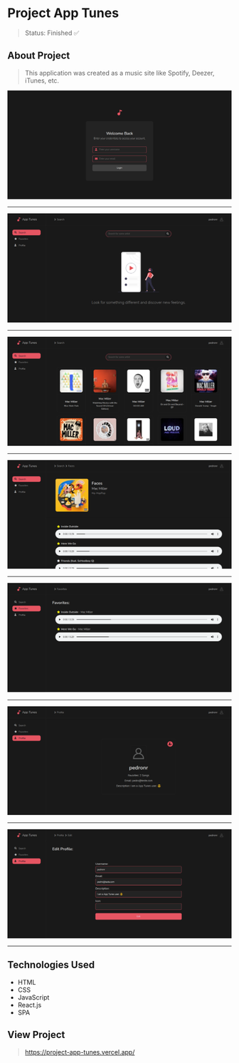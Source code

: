 <h1>Project App Tunes</h1>

> Status: Finished ✅

## About Project

> This application was created as a music site like Spotify, Deezer, iTunes, etc.

<img src="src/images/project/login.png" />
<hr />
<img src="src/images/project/searchscreen.png" />
<hr />
<img src="src/images/project/searchscreen2.png" />
<hr />
<img src="src/images/project/albumscreen.png" />
<hr />
<img src="src/images/project/favoritescreen.png" />
<hr />
<img src="src/images/project/profilescreen.png" />
<hr />
<img src="src/images/project/profileeditscreen.png" />
<hr />

## Technologies Used

* HTML
* CSS
* JavaScript
* React.js
* SPA

## View Project

> https://project-app-tunes.vercel.app/

